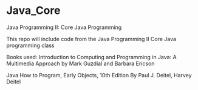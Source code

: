 # Java_Core
Java Programming II: Core Java Programming

This repo will include code from the Java Programming II Core Java programming class

Books used:
Introduction to Computing and Programming in Java: A Multimedia Approach by Mark Guzdial and Barbara Ericson

Java How to Program, Early Objects, 10th Edition By Paul J. Deitel, Harvey Deitel
